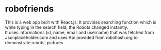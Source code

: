# robofriends
This is a web app bulit with React.js.
It provides searching function which is while typing in the search field, the Robots changed instantly.  
It uses informations (id, name, email and username) that was fetched from Jsonplaceholder.com and uses Api  provided from robohash.org to demonstrate robots' pictures.
